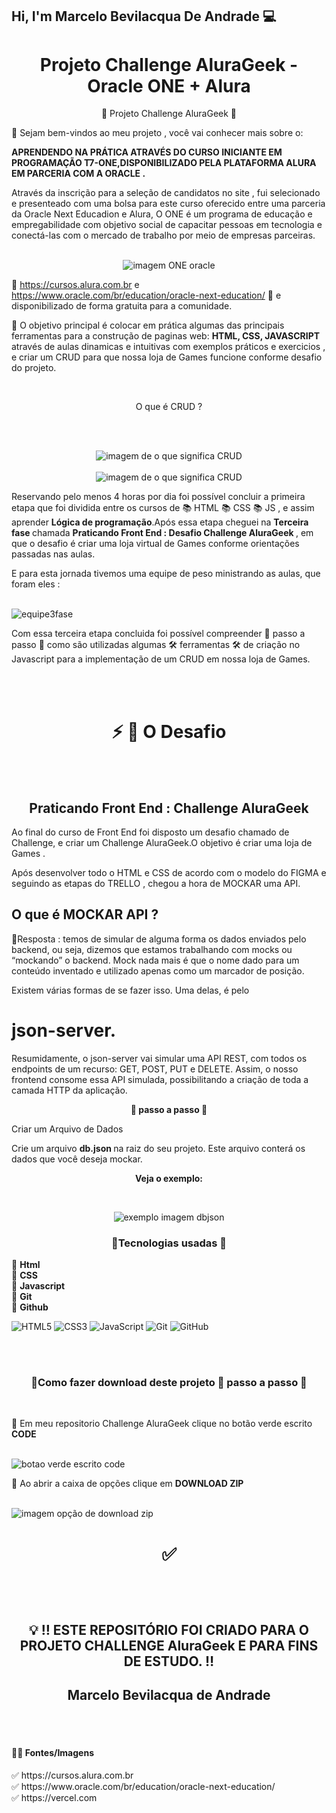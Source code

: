 ## Hi, I'm Marcelo Bevilacqua De Andrade 💻


<h1 align="center"> Projeto Challenge AluraGeek  - Oracle ONE + Alura </h1>

<p align="center"> 📜  Projeto Challenge AluraGeek </a> 📜 </P>

<p> 👋 Sejam bem-vindos ao meu projeto , você vai conhecer mais sobre o:</P> 
<p> <strong>APRENDENDO NA PRÁTICA ATRAVÉS DO CURSO INICIANTE EM PROGRAMAÇÃO 
T7-ONE,DISPONIBILIZADO PELA PLATAFORMA ALURA EM PARCERIA COM A ORACLE .</strong></P>

<p>Através da inscrição para a seleção de candidatos no site 
 <a href = "https://www.oracle.com/br/education/oracle-next-education/"></a> ,
  fui selecionado e presenteado com uma bolsa para este curso oferecido entre uma 
  parceria da Oracle Next Educadion e Alura, O ONE é um programa de educação e 
  empregabilidade com objetivo social de capacitar pessoas em tecnologia e conectá-las
   com o mercado de trabalho por meio de empresas parceiras.</p>
   <p align="center"> <br> <img src="img/Oracle.png" alt="imagem ONE oracle"> <br></p>


<a href="https://cursos.alura.com.br"></a>

</strong> 💛 https://cursos.alura.com.br e https://www.oracle.com/br/education/oracle-next-education/ 🧡 e disponibilizado de forma gratuita para a comunidade.<br>

   <p> 💎 O objetivo principal é colocar em prática algumas das principais ferramentas para 
   a construção de paginas web:
    <strong> HTML, CSS, JAVASCRIPT</strong> 
    através de aulas dinamicas e intuitivas com exemplos práticos e exercicios ,
   e criar um CRUD para que nossa loja de Games funcione conforme desafio do projeto.</p> <br>

   <p align="center">O que é CRUD ? </p><br>

   <p align="center" ><br> <img src="img/crud.png" alt="imagem de o que significa CRUD"> <br>
   <br> <img src="img/significado crud.png" alt="imagem de o que significa CRUD"> <br> </p>


<p>Reservando pelo menos 4 horas por dia foi possível concluir a primeira etapa 
que foi dividida entre os cursos de 📚  HTML  📚 CSS 📚 JS ,  e assim aprender
  <strong> Lógica de programação</strong>.Após essa etapa cheguei na 
  <strong>Terceira fase </strong> chamada <strong>
  Praticando Front End : Desafio Challenge AluraGeek </strong>, 
  em que o desafio é criar uma loja virtual de Games conforme orientações passadas nas aulas. </p>

<p>E para esta jornada tivemos uma equipe de peso ministrando as aulas, que foram eles :  </p>

<br align="center"> <img src="img/equipe Alura.png" alt="equipe3fase"> <br>

<p>Com essa terceira etapa concluida foi possível compreender 👣 passo a passo 👣 
como são utilizadas algumas  🛠️ ferramentas 🛠️ de criação no Javascript para a 
implementação de um CRUD em nossa loja de Games.</p>


<br> <br>

<h1 align="center"> ⚡ 🛑 O Desafio</h1>

<br> <br>

<h2 align="center">Praticando Front End : Challenge AluraGeek</h2>

<p>Ao final do curso de Front End foi disposto um desafio chamado de Challenge,
 e criar um Challenge AluraGeek.O objetivo é criar uma loja de Games .</p>
<p>Após desenvolver todo o HTML e CSS de acordo com o modelo do FIGMA e seguindo as
 etapas do TRELLO , chegou a hora de MOCKAR uma API. </p>

<p align="center"><h2> O que é MOCKAR API ? </h2> </p>

<p>🔺Resposta : temos de simular de alguma forma os dados enviados pelo backend, ou seja,
 dizemos que estamos trabalhando com mocks ou “mockando” o backend. Mock nada mais é que 
 o nome dado para um conteúdo inventado e utilizado apenas como um marcador de posição. </p>

<p> Existem várias formas de se fazer isso. Uma delas, é pelo 
<h1> <strong> json-server.</strong> </h1> </p>
<p>Resumidamente, o json-server vai simular uma API REST, com todos os endpoints 
de um recurso: GET, POST, PUT e DELETE. Assim, o nosso frontend consome essa API simulada, 
possibilitando a criação de toda a camada HTTP da aplicação. </p>

<p align="center"> <strong>👣 passo a passo 👣 </strong></p> 
<p>Criar um Arquivo de Dados</p>
<p>Crie um arquivo <strong> db.json </strong> na raiz do seu projeto. Este arquivo 
conterá os dados que você deseja mockar.</p>

<p align="center"><strong> Veja o exemplo: </strong></p>
<br>
<p align="center"> <img src="img/tutorial/dbJson.png" alt="exemplo imagem dbjson"></p>

<h3 align="center">🔺Tecnologias usadas 🎯</h3>

<p>
🔹 <strong>Html</strong><br>
🔹 <strong>CSS</strong><br>
🔹 <strong>Javascript</strong><br>
🔹 <strong>Git</strong><br>
🔹 <strong>Github</strong><br>

![HTML5](https://img.shields.io/badge/-HTML5-E34F26?style=flat-square&logo=html5&logoColor=white)
![CSS3](https://img.shields.io/badge/-CSS3-1572B6?style=flat-square&logo=css3)
![JavaScript](https://img.shields.io/badge/-JavaScript-black?style=flat-square&logo=javascript)
![Git](https://img.shields.io/badge/-Git-black?style=flat-square&logo=git)
![GitHub](https://img.shields.io/badge/-GitHub-181717?style=flat-square&logo=github)

</p>
<br> <br>

<h3 align="center">🔺Como fazer download deste projeto <strong>👣 passo a passo 👣 </strong> </h3><br>
<p> 🛑 Em meu repositorio Challenge AluraGeek clique no botão verde escrito
 <strong> CODE </strong>
 </p>
 <br> <img src="img/tutorial/botaoVerde.png" alt="botao verde escrito code"> <br>
 <p>🛑 Ao abrir a caixa de opções clique em  
 <strong> DOWNLOAD ZIP </strong>
 </p>
 <br> <img src="img/tutorial/nomeZip.png" alt="imagem opção de download zip"> <br>


<h1 align="center"> 

✅ <br> 

</h1>



 <br> <br>

<h2 align="center">💡 ‼️ ESTE REPOSITÓRIO FOI CRIADO PARA O PROJETO CHALLENGE AluraGeek E PARA FINS DE ESTUDO. ‼️
 </h2>
 <h2 align="center"> <strong> Marcelo Bevilacqua de Andrade  </strong></h2>

 <br> <br>

 <h4>🛑🎨 Fontes/Imagens</h4>
 ✅  https://cursos.alura.com.br<br> 
 ✅  https://www.oracle.com/br/education/oracle-next-education/<br>
 ✅  https://vercel.com<br> 



 


